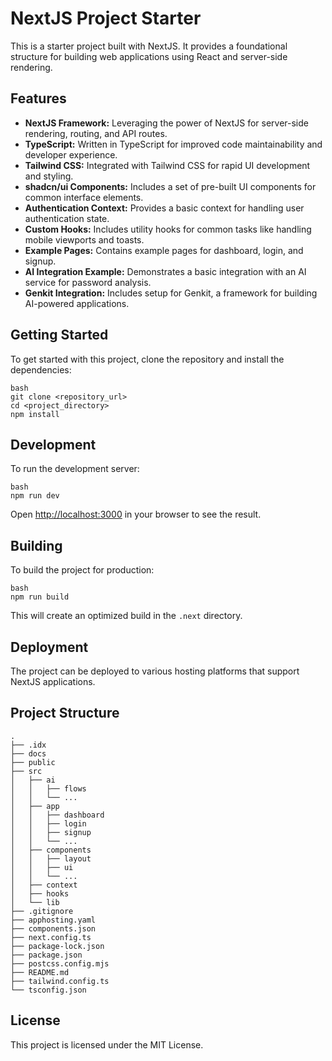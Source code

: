 # NextJS Project Starter

This is a starter project built with NextJS. It provides a foundational structure for building web applications using React and server-side rendering.

## Features

*   **NextJS Framework:** Leveraging the power of NextJS for server-side rendering, routing, and API routes.
*   **TypeScript:** Written in TypeScript for improved code maintainability and developer experience.
*   **Tailwind CSS:** Integrated with Tailwind CSS for rapid UI development and styling.
*   **shadcn/ui Components:** Includes a set of pre-built UI components for common interface elements.
*   **Authentication Context:** Provides a basic context for handling user authentication state.
*   **Custom Hooks:** Includes utility hooks for common tasks like handling mobile viewports and toasts.
*   **Example Pages:** Contains example pages for dashboard, login, and signup.
*   **AI Integration Example:** Demonstrates a basic integration with an AI service for password analysis.
*   **Genkit Integration:** Includes setup for Genkit, a framework for building AI-powered applications.

## Getting Started

To get started with this project, clone the repository and install the dependencies:

```
bash
git clone <repository_url>
cd <project_directory>
npm install
```
## Development

To run the development server:
```
bash
npm run dev
```
Open [http://localhost:3000](http://localhost:3000) in your browser to see the result.

## Building

To build the project for production:
```
bash
npm run build
```
This will create an optimized build in the `.next` directory.

## Deployment

The project can be deployed to various hosting platforms that support NextJS applications.

## Project Structure
```
.
├── .idx
├── docs
├── public
├── src
│   ├── ai
│   │   ├── flows
│   │   └── ...
│   ├── app
│   │   ├── dashboard
│   │   ├── login
│   │   ├── signup
│   │   └── ...
│   ├── components
│   │   ├── layout
│   │   ├── ui
│   │   └── ...
│   ├── context
│   ├── hooks
│   └── lib
├── .gitignore
├── apphosting.yaml
├── components.json
├── next.config.ts
├── package-lock.json
├── package.json
├── postcss.config.mjs
├── README.md
├── tailwind.config.ts
└── tsconfig.json
```
## License

This project is licensed under the MIT License.